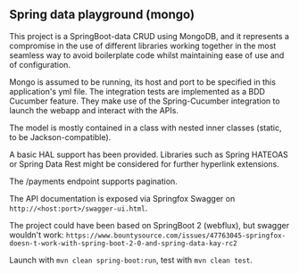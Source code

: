 ## Spring data playground (mongo)

This project is a SpringBoot-data CRUD using MongoDB, and it represents
a compromise in the use of different libraries working together in the
most seamless way to avoid boilerplate code whilst maintaining ease of
use and of configuration.

Mongo is assumed to be running, its host and port to be specified
in this application's yml file.
The integration tests are implemented as a BDD Cucumber feature.
They make use of the Spring-Cucumber integration to launch the webapp
and interact with the APIs.

The model is mostly contained in a class with nested inner classes
(static, to be Jackson-compatible).

A basic HAL support has been provided.
Libraries such as Spring HATEOAS or Spring Data Rest might be considered
for further hyperlink extensions.

The /payments endpoint supports pagination.

The API documentation is exposed via Springfox Swagger
on `http://<host:port>/swagger-ui.html`.

The project could have been based on SpringBoot 2 (webflux),
but swagger wouldn't work:
`https://www.bountysource.com/issues/47763045-springfox-doesn-t-work-with-spring-boot-2-0-and-spring-data-kay-rc2`

Launch with `mvn clean spring-boot:run`, test with `mvn clean test`.